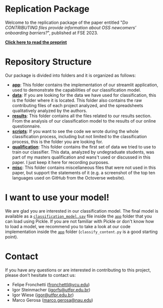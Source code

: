 # Replication Package
Welcome to the replication package of the paper entitled "_Do CONTRIBUTING files provide information about OSS newcomers’ onboarding barriers?_", published at FSE 2023.

[**Click here to read the preprint**](https://www.ime.usp.br/~gerosa/papers/FSE2023_Fronchetti.pdf)

# Repository Structure 
Our package is divided into folders and it is organized as follows:
- [**app**](https://github.com/fronchetti/FSE-2023/tree/master/app): This folder contains the implementation of our streamlit application, used to demonstrate the capabilities of our classification model. 
- [**data**](https://github.com/fronchetti/FSE-2023/tree/master/data): If you are looking for the data we have used for classification, this is the folder where it is located. This folder also contains the raw contributing files of each project analyzed, and the spreadsheets qualitatively analyzed by the authors. 
- [**results**](https://github.com/fronchetti/FSE-2023/tree/master/results): This folder contains all the files related to our results section. From the analysis of our classification model to the results of our online questionnaire.
- [**scripts**](https://github.com/fronchetti/FSE-2023/tree/master/scripts): If you want to see the code we wrote during the whole classification process, including but not limited to the classification process, this is the folder you are looking for.
- [**qualification**](https://github.com/fronchetti/FSE-2023/tree/master/qualification): This folder contains the first set of data we tried to use to train our classifier. This data, analyzed by undegraduate students, was part of my masters qualification and wans't used or discussed in this paper. I just keep it here for recording purposes. 
- [**misc**](https://github.com/fronchetti/FSE-2023/tree/master/misc): This folder contains miscellaneous files that were not used in this paper, but support the statements of it (e.g. a screenshot of the top ten languages used on GitHub from the Octoverse website).

# I want to use your model!
We are glad you are interested in our classification model. The final model is available as a [`classification_model.sav`](https://github.com/fronchetti/FSE-2023/tree/master/app/classifier) file inside the [`app`](https://github.com/fronchetti/FSE-2023/tree/master/app/classifier) folder that you can load using Pickle. If you are not familiar with Pickle or don't know how to load a model, we recommend you to take a look at our code implementation inside the [`app`](https://github.com/fronchetti/FSE-2023/tree/master/app/classifier) folder (`classify_content.py` is a good starting point).

# Contact
If you have any questions or are interested in contributing to this project, please don't hesitate to contact us:

* Felipe Fronchetti (fronchettl@vcu.edu)
* Igor Steinmacher (igorfs@utfpr.edu.br)
* Igor Wiese (igor@utfpr.edu.br)
* Marco Gerosa (marco.gerosa@nau.edu)
